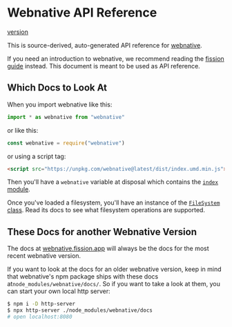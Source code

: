 # Webnative API Reference

[version](/modules/common_version.html#VERSION)

This is source-derived, auto-generated API reference for [webnative](https://github.com/fission-suite/webnative).

If you need an introduction to webnative, we recommend reading the [fission guide](https://guide.fission.codes/developers/webnative) instead. This document is meant to be used as API reference.


## Which Docs to Look At

When you import webnative like this:
```js
import * as webnative from "webnative"
```

or like this:

```js
const webnative = require("webnative")
```

or using a script tag:
```html
<script src="https://unpkg.com/webnative@latest/dist/index.umd.min.js">
```

Then you'll have a `webnative` variable at disposal which contains the [`index` module](/modules/index.html).

Once you've loaded a filesystem, you'll have an instance of the [`FileSystem` class](/classes/fs_filesystem.FileSystem.html). Read its docs to see what filesystem operations are supported.


## These Docs for another Webnative Version

The docs at [webnative.fission.app](https://webnative.fission.app) will always be the docs for the most recent webnative version.

If you want to look at the docs for an older webnative version, keep in mind that webnative's npm package ships with these docs at`node_modules/webnative/docs/`. So if you want to take a look at them, you can start your own local http server:

```sh
$ npm i -D http-server
$ npx http-server ./node_modules/webnative/docs
# open localhost:8080
```
